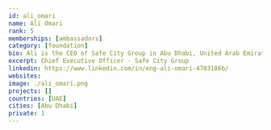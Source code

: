 ```yaml
---
id: ali_omari
name: Ali Omari
rank: 5
memberships: [ambassadors]
category: [foundation]
bio: Ali is the CEO of Safe City Group in Abu Dhabi, United Arab Emirates. 20 years of accumulative experience in the industry with a passion to concentrate on providing the latest technologies and solutions. I believe in ThreeFold Foundation’s dream in helping the world to become a better place.
excerpt: Chief Executive Officer - Safe City Group
linkedin: https://www.linkedin.com/in/eng-ali-omari-4703186b/
websites: 
image: ./ali_omari.png
projects: []
countries: [UAE]
cities: [Abu Dhabi]
private: 1
---
```



